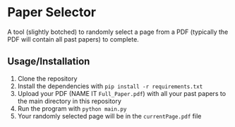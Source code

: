 # Paper Selector

A tool (slightly botched) to randomly select a page from a PDF (typically the PDF will contain all past papers) to complete.

## Usage/Installation

1. Clone the repository
2. Install the dependencies with `pip install -r requirements.txt`
3. Upload your PDF (NAME IT `Full_Paper.pdf`) with all your past papers to the main directory in this repository
4. Run the program with `python main.py`
5. Your randomly selected page will be in the `currentPage.pdf` file
